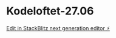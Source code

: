 # Kodeloftet-27.06

[Edit in StackBlitz next generation editor ⚡️](https://stackblitz.com/~/github.com/FabAlien/Kodeloftet-27.06)